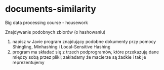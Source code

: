 # documents-similarity
Big data processing course - housework

Znajdywanie podobnych zbiorów (o hashowaniu)
1. napisz w Javie program znajdujący podobne dokumenty przy pomocy Shingling, Minhashing i Local-Sensitive Hashing
2. program ma składać się z trzech podprogramów, które przekazują dane między sobą przez pliki; zakładamy że macierze są żadkie i tak je reprezentujemy
